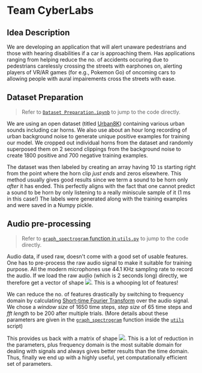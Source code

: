 # Team CyberLabs

## Idea Description
We are developing an application that will alert unaware pedestrians and those with
hearing disabilities if a car is approaching them. Has applications ranging from
helping reduce the no. of accidents occuring due to pedestrians carelessly crossing the streets
with earphones on, alerting players of VR/AR games (for e.g., Pokemon Go) of oncoming
cars to allowing people with aural impairements cross the streets with ease.

## Dataset Preparation
> Refer to [`Dataset Preparation.ipynb`](./Dataset%20Preparation.ipynb) to jump to the code directly.

We are using an open dataset (titled [Urban8K](https://urbansounddataset.weebly.com/urbansound8k.html)) containing various
urban sounds including car horns. We also use about an hour long recording of
urban background noise to generate unique positive examples for training our model.
We cropped out individual horns from the dataset and randomly superposed them
on 2 second clippings from the background noise to create 1800 positive and 700 negative
training examples.

The dataset was then labeled by creating an array having 10 `1`s starting right
from the point where the horn clip _just ends_ and zeros elsewhere.
This method usually gives good results since we term a sound to be horn only _after_
it has ended. This perfectly aligns with the fact that one cannot predict a sound to be horn by only listening to a really miniscule sample of it (1 ms in this case!)
The labels were generated along with the training examples and were saved in a Numpy pickle.

## Audio pre-processing
> Refer to [`graph_spectrogram` function in `utils.py`](./Dataset%20Preparation.ipynb) to jump to the code directly.

Audio data, if used raw, doesn't come with a good set of usable features. One has to
pre-process the raw audio signal to make it suitable for training purpose.
All the modern microphones use 44.1 KHz sampling rate to record the audio.
If we load the raw audio (which is 2 seconds long) directly, we therefore get a
vector of shape  <img src="https://latex.codecogs.com/gif.latex?[882000%20*%201]" />. This is a whooping lot of features!

We can reduce the no. of features drastically by switching to frequency domain
by calculating [Short-time Fourier Transform](https://en.wikipedia.org/wiki/Short-time_Fourier_transform) over the audio signal.
We chose a _window size_ of 1650 time steps, _step size_ of 65 time steps and _fft length_ to be 200 after multiple trials.
(More details about these parameters are given in the [`graph_spectrogram`](./utils.py#L7) function inside the [`utils`](./utils.py) script)

This provides us back with a matrix of shape <img src="https://latex.codecogs.com/gif.latex?[1332%20*%20101]" />.
This is a lot of reduction in the parameters, plus frequency domain is the most suitable domain
for dealing with signals and always gives better results than the time domain. Thus,
finally we end up with a highly useful, yet computationally efficient set of parameters.
